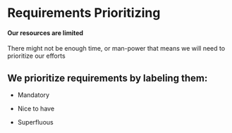 # Requirements Prioritizing

#### Our resources are limited

There might not be enough time, or man-power that means we will need to prioritize our efforts

## We prioritize requirements by labeling them:

- Mandatory

- Nice to have

- Superfluous

